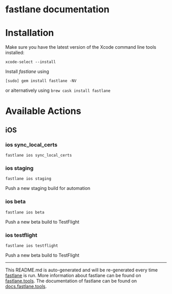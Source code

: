 fastlane documentation
================
# Installation

Make sure you have the latest version of the Xcode command line tools installed:

```
xcode-select --install
```

Install _fastlane_ using
```
[sudo] gem install fastlane -NV
```
or alternatively using `brew cask install fastlane`

# Available Actions
## iOS
### ios sync_local_certs
```
fastlane ios sync_local_certs
```

### ios staging
```
fastlane ios staging
```
Push a new staging build for automation
### ios beta
```
fastlane ios beta
```
Push a new beta build to TestFlight
### ios testflight
```
fastlane ios testflight
```
Push a new beta build to TestFlight

----

This README.md is auto-generated and will be re-generated every time [fastlane](https://fastlane.tools) is run.
More information about fastlane can be found on [fastlane.tools](https://fastlane.tools).
The documentation of fastlane can be found on [docs.fastlane.tools](https://docs.fastlane.tools).
